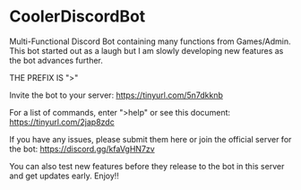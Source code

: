 # CoolerDiscordBot

Multi-Functional Discord Bot containing many functions from Games/Admin. This bot started out as a laugh but I am slowly developing new features as the bot advances further.

THE PREFIX IS ">"

Invite the bot to your server:
https://tinyurl.com/5n7dkknb

For a list of commands, enter ">help" or see this document:
https://tinyurl.com/2jap8zdc

If you have any issues, please submit them here or join the official server for the bot:
https://discord.gg/kfaVgHN7zv

You can also test new features before they release to the bot in this server and get updates early.
Enjoy!!
